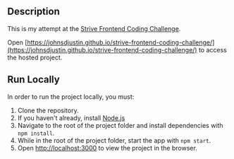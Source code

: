 ## Description

This is my attempt at the [Strive Frontend Coding Challenge](https://www.notion.so/Frontend-Coding-Challenge-1a18c4de482540aebe51b43d648adf6f). 

Open [https://johnsdjustin.github.io/strive-frontend-coding-challenge/](https://johnsdjustin.github.io/strive-frontend-coding-challenge/) to access the hosted project.

## Run Locally

In order to run the project locally, you must:

1. Clone the repository.
2. If you haven't already, install [Node.js](https://nodejs.org/en/)
3. Navigate to the root of the project folder and install dependencies with `npm install`.
4. While in the root of the project folder, start the app with `npm start`.
5. Open [http://localhost:3000](http://localhost:3000) to view the project in the browser.